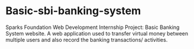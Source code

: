 # Basic-sbi-banking-system
Sparks Foundation Web Development Internship Project: Basic Banking System website.  A web application used to transfer virtual money between multiple users and also record the banking transactions/ activities.
